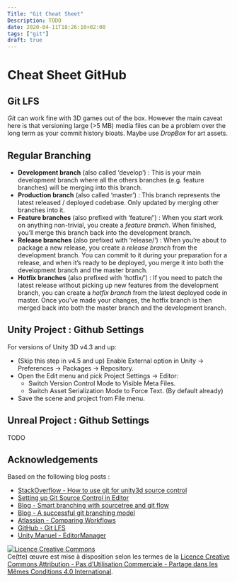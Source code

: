 ```yaml
---
Title: "Git Cheat Sheet"
Description: TODO
date: 2020-04-11T18:26:10+02:00
tags: ["git"]
draft: true
---
```


# Cheat Sheet GitHub

## Git LFS
*Git* can work fine with 3D games out of the box. However the main caveat here is that versioning large (>5 MB) media files can be a problem over the long term as your commit history bloats.
Maybe use *DropBox* for art assets.

## Regular Branching
 * **Development branch** (also called ‘develop’) : This is your main development branch where all the others branches (e.g. feature branches) will be merging into this branch.
 * **Production branch** (also called ‘master’) : This branch represents the latest released / deployed codebase. Only updated by merging other branches into it.
 * **Feature branches** (also prefixed with ‘feature/’) : When you start work on anything non-trivial, you create a *feature branch*. When finished, you’ll merge this branch back into the development branch.
 * **Release branches** (also prefixed with ‘release/’) : When you’re about to package a new release, you create a *release branch* from the development branch. You can commit to it during your preparation for a release, and when it’s ready to be deployed, you merge it into both the development branch and the master branch.
 * **Hotfix branches** (also prefixed with ‘hotfix/’) : If you need to patch the latest release without picking up new features from the development branch, you can create a *hotfix branch* from the latest deployed code in master. Once you’ve made your changes, the hotfix branch is then merged back into both the master branch and the development branch.

## Unity Project : Github Settings
For versions of Unity 3D v4.3 and up:

* (Skip this step in v4.5 and up) Enable External option in Unity → Preferences → Packages → Repository.
* Open the Edit menu and pick Project Settings → Editor:
  * Switch Version Control Mode to Visible Meta Files.
  * Switch Asset Serialization Mode to Force Text. (By default already)
* Save the scene and project from File menu.

## Unreal Project : Github Settings
TODO

## Acknowledgements
Based on the following blog posts :
* [StackOverflow - How to use git for unity3d source control](https://stackoverflow.com/questions/18225126/how-to-use-git-for-unity3d-source-control/18225479#18225479)
* [Setting up Git Source Control in Editor](https://wiki.unrealengine.com/index.php?title=Git_source_control_(Tutorial)#Setting_up_Git_Source_Control_in_Editor)
* [Blog - Smart branching with sourcetree and git flow](https://blog.sourcetreeapp.com/2012/08/01/smart-branching-with-sourcetree-and-git-flow/)
* [Blog - A successful git branching model](https://nvie.com/posts/a-successful-git-branching-model/)
* [Atlassian - Comparing Workflows](https://www.atlassian.com/git/tutorials/comparing-workflows#!workflow-feature-branch)
* [GitHub - Git LFS](https://github.com/git-lfs/git-lfs/tree/master/docs?utm_source=gitlfs_site&utm_medium=docs_link&utm_campaign=gitlfs)
* [Unity Manuel - EditorManager](https://docs.unity3d.com/Manual/class-EditorManager.html)

<a rel="license" href="http://creativecommons.org/licenses/by-nc-sa/4.0/"><img alt="Licence Creative Commons" style="border-width:0" src="https://i.creativecommons.org/l/by-nc-sa/4.0/88x31.png" /></a><br />Ce(tte) œuvre est mise à disposition selon les termes de la <a rel="license" href="http://creativecommons.org/licenses/by-nc-sa/4.0/">Licence Creative Commons Attribution - Pas d’Utilisation Commerciale - Partage dans les Mêmes Conditions 4.0 International</a>.
